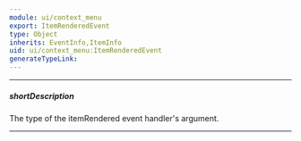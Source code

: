 ```yaml
---
module: ui/context_menu
export: ItemRenderedEvent
type: Object
inherits: EventInfo,ItemInfo
uid: ui/context_menu:ItemRenderedEvent
generateTypeLink: 
---
```

---
##### shortDescription
The type of the itemRendered event handler's argument.

---
<!-- Description goes here -->